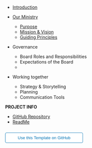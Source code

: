 - [Introduction](00-introduction.md)
- [Our Ministry](1.0-ministry.md)
  - [Purpose](1.1-purpose.md)
  - [Mission & Vision](1.2-mission-vision.md)
  - [Guiding Principles](1.3-core-values.md)
- Governance
  - Board Roles and Responsibilities
  - Expectations of the Board
  - 

- Working together
  - Strategy & Storytelling
  - Planning
  - Communication Tools


**PROJECT INFO**  

* [GitHub Repository](https://github.com/hibbitts-design/docsify-open-publishing-starter-kit/)  
* [ReadMe](https://github.com/hibbitts-design/docsify-open-publishing-starter-kit/blob/main/README.md)  

<form action="https://github.com/hibbitts-design/docsify-open-publishing-starter-kit/generate" target="_blank">
  <input type="submit" value="Use this Template on GitHub" style="cursor: pointer;margin-top:12px;padding:8px;background-color:#FFFFFF;border:1px solid #0374B5;border-radius:.25rem;color:#0374B5;display:inline-block;text-align:center;text-decoration:none;width:250px;-webkit-text-size-adjust:none;mso-hide:all;" />
</form>
